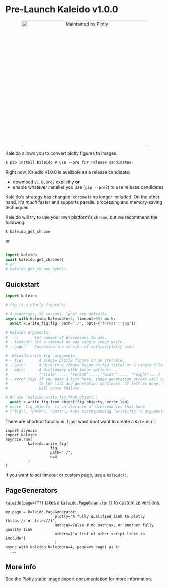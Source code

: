 # Pre-Launch Kaleido v1.0.0

<div align="center">
  <a href="https://dash.plotly.com/project-maintenance">
    <img src="https://dash.plotly.com/assets/images/maintained-by-plotly.png"
    width="400px" alt="Maintained by Plotly">
  </a>
</div>

Kaleido allows you to convert plotly figures to images.

```
$ pip install kaleido # use --pre for release candidates
```

Right now, Kaledio v1.0.0 is available as a release candidate:

* download `v1.0.0rc2` explicitly **or**
* enable whatever installer you use (`pip --pre`?) to use release candidates

Kaleido's strategy has changed: `chrome` is no longer included. On the other hand,
it's *much* faster and supports parallel processing and memory-saving techniques.

Kaleido will try to use your own platform's `chrome`, but we recommend the following:

```
$ kaleido_get_chrome
```

or

```python

import kaleido
await kaleido.get_chrome()
# or
# kaleido.get_chrome_sync()
```

## Quickstart

```python
import kaleido

# fig is a plotly figure(s)

# 4 processes, 90 seconds, "png" are defaults
async with kaleido.Kaleido(n=4, timeout=90) as k:
  await k.write_fig(fig, path="./", opts={"format":"jpg"})

# Kaleido arguments:
# - n:       Set number of processors to use.
# - timeout: Set a timeout on any single image write.
# - page:    Customize the version of mathjax/plotly used.

# `Kaleido.write_fig` arguments:
# - fig:       A single plotly figure or an iterable.
# - path:      A directory (names based on fig title) or a single file.
# - opts:      A dictionary with image options:
#              {"scale":..., "format":..., "width":..., "height":...}
# - error_log: If you pass a list here, image-generation errors will be appended
#              to the list and generation continues. If left as None, the first error
#              will cause failure.

# Or use `Kaleido.write_fig_from_object`:
  await k.write_fig_from_object(fig_objects, error_log)
# where `fig_objects` is an iterable of dictionaries that have
# {"fig":, "path":, "opts":} keys corresponding `write_fig`'s arguments.
```

There are shortcut functions if just want dont want to create a `Kaleido()`.

```
import asyncio
import kaleido
asyncio.run(
          kaleido.write_fig(
                    fig,
                    path="./",
                    n=4
          )
)
```

If you want to set timeout or custom page, use a `Kaleido()`.

## PageGenerators

`Kaleido(page=???)` takes a `kaleido.PageGenerator()` to customize versions.

```
my_page = kaleido.PageGenerator(
                      plotly="A fully qualified link to plotly (https:// or file://)",
                      mathjax=False # no mathjax, or another fully quality link
                      others=["a list of other script links to include"]
                      )
async with kaleido.Kaleido(n=4, page=my_page) as k:
  ...
```

## More info

See the [Plotly static image export documentation][plotly-export] for more information.

[choreographer]: https://pypi.org/project/choreographer/
[plotly]: https://plotly.com/
[plotly-export]: https://plotly.com/python/static-image-export/
[pypi]: https://pypi.org/
[repo]: https://github.com/plotly/Kaleido
